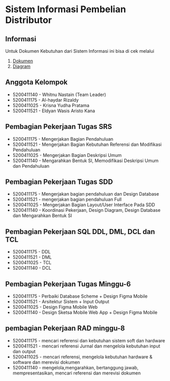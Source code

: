 Sistem Informasi Pembelian Distributor
==

Informasi
--

Untuk Dokumen Kebutuhan dari Sistem Informasi ini bisa di cek melalui 

1. [Dokumen](Docs/)
2. [Diagram](https://drive.google.com/drive/folders/1k-r20TER2mTzx6L6NC2sPeVq83KCNABf?usp=sharing)


Anggota Kelompok 
--

- 5200411140 - Whitnu Nastain (Team Leader) 
- 5200411175 - Al-haydar Rizaldy
- 5200411025 - Krisna Yudha Pratama
- 5200411521 - Eldyan Wasis Aristo Kana

Pembagian Pekerjaan Tugas SRS 
--

- 5200411175 - Mengerjakan Bagian Pendahuluan
- 5200411521 - Mengerjakan Bagian Kebutuhan Referensi dan Modifikasi Pendahuluan
- 5200411025 - Mengerjakan Bagian Deskripsi Umum 
- 5200411140 - Mengarahkan Bentuk SI, Memodifikasi Deskripsi Umum dan Pendahuluan


Pembagian Pekerjaan Tugas SDD 
-- 

- 5200411175 - Mengerjakan bagian pendahuluan dan Design Database
- 5200411521 - mengerjakan bagian pendahuluan Full
- 5200411025 - Mengerjakan Bagian Layout/User Interface Pada SDD 
- 5200411140 - Koordinasi Pekerjaan, Design Diagram, Design Database dan Mengarahkan Bentuk SI 


Pembagian Pekerjaan SQL DDL, DML, DCL dan TCL
--

- 5200411175 - DDL 
- 5200411521 - DML 
- 5200411025 - TCL 
- 5200411140 - DCL 

Pembagian Pekerjaan Tugas Minggu-6 
-- 

- 5200411175 - Perbaiki Database Scheme + Design Figma Mobile 
- 5200411521 - Arsitektur Sistem + Input Output 
- 5200411025 - Design Figma Mobile Web 
- 5200411140 - Design Sketsa Mobile Web App + Design Figma Mobile


pembagian Pekerjaan RAD minggu-8
--

- 5200411175 - mencari referensi dan kebutuhan sistem soft dan hardware
- 5200411521 - mencari referensi Jurnal dan mengelola kebutuhan input dan output 
- 5200411025 - mencari referensi, mengelola kebutuhan hardware & software dan merevisi dokumen
- 5200411140 - mengelola,mengarahkan, bertanggung jawab, mempresentasikan, mencari referensi dan merevisi dokumen
